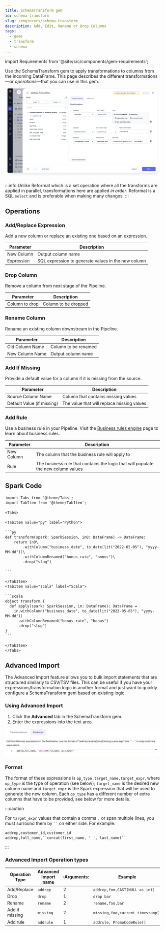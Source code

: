 ```yaml
---
title: SchemaTransform gem
id: schema-transform
slug: /engineers/schema-transform
description: Add, Edit, Rename or Drop Columns
tags:
  - gems
  - transform
  - schema
---
```


import Requirements from '@site/src/components/gem-requirements';

<Requirements
  python_package_name="ProphecySparkBasicsPython"
  python_package_version="0.0.1+"
  scala_package_name="ProphecySparkBasicsScala"
  scala_package_version="0.0.1+"
  scala_lib=""
  python_lib=""
  uc_single="14.3+"
  uc_shared="14.3+"
  livy="3.0.1+"
/>

Use the SchemaTransform gem to apply transformations to columns from the incoming DataFrame. This page describes the different transformations—or _operations_—that you can use in this gem.

![Example usage of SchemaTransform](./img/schemaTransform_eg_1.png)

:::info
Unlike Reformat which is a set operation where all the transforms are applied in parallel, transformations here are applied _in order_.
Reformat is a SQL `select` and is preferable when making many changes.
:::

## Operations

### Add/Replace Expression

Add a new column or replace an existing one based on an expression.

| Parameter  | Description                                         |
| ---------- | --------------------------------------------------- |
| New Column | Output column name                                  |
| Expression | SQL expression to generate values in the new column |

### Drop Column

Remove a column from next stage of the Pipeline.

| Parameter      | Description          |
| -------------- | -------------------- |
| Column to drop | Column to be dropped |

### Rename Column

Rename an existing column downstream in the Pipeline.

| Parameter       | Description          |
| --------------- | -------------------- |
| Old Column Name | Column to be renamed |
| New Column Name | Output column name   |

### Add If Missing

Provide a default value for a column if it is missing from the source.

| Parameter                  | Description                                |
| -------------------------- | ------------------------------------------ |
| Source Column Name         | Column that contains missing values        |
| Default Value (if missing) | The value that will replace missing values |

### Add Rule

Use a business rule in your Pipeline. Visit the [Business rules engine](docs/Spark/functions/business-rules-engine/business-rules-engine.md) page to learn about business rules.

| Parameter  | Description                                                                        |
| ---------- | ---------------------------------------------------------------------------------- |
| New Column | The column that the business rule will apply to                                    |
| Rule       | The business rule that contains the logic that will populate the new column values |

## Spark Code

````mdx-code-block
import Tabs from '@theme/Tabs';
import TabItem from '@theme/TabItem';

<Tabs>

<TabItem value="py" label="Python">

```py
def transform(spark: SparkSession, in0: DataFrame) -> DataFrame:
    return in0\
        .withColumn("business_date", to_date(lit("2022-05-05"), "yyyy-MM-dd"))\
        .withColumnRenamed("bonus_rate", "bonus")\
        .drop("slug")

```

</TabItem>
<TabItem value="scala" label="Scala">

```scala
object transform {
  def apply(spark: SparkSession, in: DataFrame): DataFrame =
    in.withColumn("business_date", to_date(lit("2022-05-05"), "yyyy-MM-dd"))
      .withColumnRenamed("bonus_rate", "bonus")
      .drop("slug")
}
```

</TabItem>
</Tabs>

````

## Advanced Import

The Advanced Import feature allows you to bulk import statements that are structured similarly to CSV/TSV files. This can be useful if you have your expressions/transformation logic in another format and just want to quickly configure a SchemaTransform gem based on existing logic.

### Using Advanced Import

1. Click the **Advanced** tab in the SchemaTransform gem.
2. Enter the expressions into the text area.

![Advanced import mode](./img/schematransform_advanced_2.png)

### Format

The format of these expressions is `op_type,target_name,target_expr`, where `op_type` is the type of operation (see below); `target_name` is the desired new column name and `target_expr` is the Spark expression that will be used to generate the new column. Each `op_type` has a different number of extra columns that have to be provided, see below for more details.

:::caution

For `target_expr` values that contain a comma `,` or span multiple lines, you must surround them by ` `` ` on either side. For example:

```
addrep,customer_id,customer_id
addrep,full_name,``concat(first_name, ' ', last_name)``
```

:::

### Advanced Import Operation types

| Operation Type | Advanced Import name | :Arguments: | Example                           |
| -------------- | -------------------- | ----------- | --------------------------------- |
| Add/Replace    | `addrep`             | 2           | `addrep,foo,CAST(NULL as int)`    |
| Drop           | `drop`               | 1           | `drop bar`                        |
| Rename         | `rename`             | 2           | `rename,foo,bar`                  |
| Add if missing | `missing`            | 2           | `missing,foo,current_timestamp()` |
| Add rule       | `addrule`            | 1           | `addrule, PromoCodeRule()`        |
